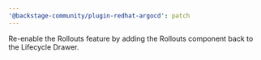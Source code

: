 ```yaml
---
'@backstage-community/plugin-redhat-argocd': patch
---
```


Re-enable the Rollouts feature by adding the Rollouts component back to the Lifecycle Drawer.
